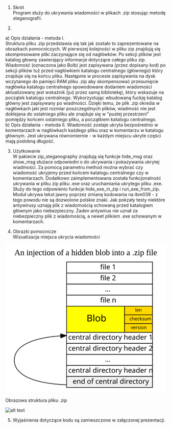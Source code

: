 1. Skrót  
Program służy do ukrywania wiadomości w plikach .zip stosując metodę steganografii.  

2.  
a) Opis działania - metoda I.  
Struktura pliku .zip przedstawia się tak jak zostało to zaprezentowane na obrazkach pomocniczych. W pierwszej kolejności w pliku zip znajdują się skompresowane pliki zaczynające się od nagłówków. Po sekcji plików jest katalog głowny zawierający informacje dotyczące całego pliku zip. 
Wiadomość (oznaczona jako Bolb) jest zapisywana (przez dopisany kod) po sekcji plików tuż przed nagłówkiem katalogu centralnego (głównego) który znajduje się na końcu pliku. Następnie w procesie zapisywania na dysk wczytanego do pamięci RAM pliku .zip aby skompensować przesunięcie nagłówka katalogu centralnego spowodowane dodaniem wiadomości aktualizowany jest wskaźnik (już przez samą bibliotekę), który wskazuje na początek katalogu centralnego. Wykorzystując wbudowaną fuckję katalog główny jest zapisywany po wiadmości.
Dzięki temu, że plik .zip określa w nagłówkach jaki jest rozmiar poszczególnych plików, wiadmość nie jest doklejana do ostatniego pliku ale znajduje się w "pustej przestrzeni" pomiędzy końcem ostatniego pliku, a początkiem katalogu centralnego.  
b) Opis działania - metoda II.
Wiadomość zostaje ukryta bezpośrednio w komentarzach w nagłówkach każdego pliku oraz w komentarzu w katalogu głównym. Jest ukrywana równomiernie - w każdym miejscu ukryte części mają podobną długość.

3. Użytkowanie  
W pakiecie zip_steganography znajdują się funkcje hide_msg oraz show_msg służace odpowiedni o do ukrywania i pokazywania ukrytej wiadmości. Za pomocą parametru method można wybrać czy wiadomość ukryjemy przed końcem katalogu centralnego czy w komentarzach.
Dodatkowo zaimplementowana została funkcjonalność ukrywania w pliku zip pliku .exe oraz uruchamiania ukrytego pliku .exe.
Służy do tego odpowienio funkcje hide_exe_in_zip i run_exe_from_zip. 
Moduł ukrywa tekst jawny poprzez zmianę kodowania na ibm039 - z tego powodu nie są dozwolone polskie znaki.
Jak pokzały testy niektóre antywirusy uznają plik z wiadomością schowaną przed katalogiem głównym jako niebezpieczny. Żaden antywirus nie uznał za niebezpieczny plik z wiadomością, a newet plikiem .exe schowanym w komentarzach. 

4. Obrazki pomocnicze  
Wizualizacja miejsca ukrycia wiadomości  

![alt text](https://github.com/gromnitsky/zipography/blob/master/doc/zip.svg)

Obrazowa struktura pliku .zip  

![alt text](https://upload.wikimedia.org/wikipedia/commons/thumb/6/63/ZIP-64_Internal_Layout.svg/1920px-ZIP-64_Internal_Layout.svg.png)

5. Wyjaśnienia dotyczące kodu są zamieszczone w załączonej prezentacji.

<!-- 5. Działanie w kodzie - metoda I  
ZAPIS - UKRYWANIE WIADOMOŚCI
Zmodyfikujemy funkcję close oraz konstruktor klasy ZipFile z biblioteki zipfile
```python
from zipfile import ZipFile
```
Przed modyfikacją funkcja wygląda następująco:
 Tworzymy nową klasę która dziedziczy po ZipFile:
 ```python
 class MyZipFileHide(ZipFile):
    def __init__(self, message_to_hide, *args, **kwargs):
        super().__init__(*args, **kwargs)
        self._message = message_to_hide
 ```
Funcka close przed zmianą wygląda następująco:
 ```python
  def close(self):
      """Close the file, and for mode 'w', 'x' and 'a' write the ending
      records."""
      if self.fp is None:
          return

      if self._writing:
          raise ValueError("Can't close the ZIP file while there is "
                           "an open writing handle on it. "
                           "Close the writing handle before closing the zip.")

      try:
          if self.mode in (
          'w', 'x', 'a') and self._didModify:  # write ending records
              with self._lock:
                  if self._seekable:
                      self.fp.seek(self.start_dir)
                  self._write_end_record()
      finally:
          fp = self.fp
          self.fp = None
          self._fpclose(fp)
  ```
Zmodyfikumemy następującą część:
```python
try:
    if self.mode in (
    'w', 'x', 'a') and self._didModify:  # write ending records
        with self._lock:
            if self._seekable:
                self.fp.seek(self.start_dir)
            self._write_end_record()
```
Zastąpimy ją następującym kodem:
```python
 try:
      with self._lock:
          self.fp.seek(self.start_dir)
          if self._message[0] == "/":
              raise RuntimeError('"/" is illegal at the beggining of message')
          self.fp.write(bytes("X", encoding='utf-8'))
          self.fp.write(self._message)
          shift = len(self._message)
          self.fp.seek(self.start_dir+shift)
          self.start_dir += shift + 1
          self.fp.seek(self.start_dir)
          self._write_end_record()
```
Przeanalizujmy ten fragment...
```python
self.fp.seek(self.start_dir)
```
Ta funkcja znajduje miejsce w którym znajduje się obecnie początek katalogu głównego i ustawia tam wskaźnik. Atrybut ten jest przypisywany podczas odczytu pliku.
Aby zaznaczyć miejsce w którym kończy (a właściwie zazczyna) się nasza wiadomość na jej początku zostaje zapisany znacznik "X". Jeżeli chcemy wpisać znak X w wiadomości musimy go poprzedzić znakiem "/" - od tego znaku nie może zaczynać się wiadomość. Aby sprawdzić czy wiadommość jest poprawna używamy kodu:
```python
if self._message[0] == "/":
    raise RuntimeError('"/" is illegal at the beggining of message')
```
Jeżeli wiadomość jest poprawna wpisujemy ją (w postaci bajtów) po ostatnim pliku, a przed katalogiem głównym:
```python
self.fp.write(bytes("X", encoding='utf-8'))
self.fp.write(self._message)
```
Aby wszystko się zgadzało należy uaktualnić początek katalogu głównego. Do jego poprzedniego początku dodajemy długość wiadomości + 1 (nasz X):
```python
shift = len(self._message)
self.fp.seek(self.start_dir+shift)
self.start_dir += shift + 1
```
Następnie uaktualniamy wskaźnik - od tego miejsca plik będzie dalej zapisywany:
```python
self.fp.seek(self.start_dir)
```
I na końcu wywołujemy funkcję która zapisuje katalog główny:
```python
self._write_end_record()
```
Funkcja do zakodowania wiadmości wykorzystująca stworzoną klasę wygląda następująco:
```python
def hide_txt(msg, filename):
    msg = bytes(msg, encoding='utf-8')
    with MyZipFileHide(msg, filename, 'a') as _:
        pass
```

ODCZYT - ODKRYWANIE WIADOMOŚCI
Aby odcczytać wiadomość z pliku .zip należy zmodyfikować konstruktor klasy ZipFile.
Ponownie zrobimy to poprzez dziedziczenie:
 ```python
 class MyZipFileUnHide(ZipFile):
    def __init__(self, *args, **kwargs):
        super().__init__(*args, **kwargs)
        self.msg = ""
        with self._lock:
            self.fp.seek(self.start_dir)
            message = b''
            end_byte = b'X'
            last = b''
            while True:
                pos = self.fp.tell()
                letter = self.fp.read(1)
                self.fp.seek(pos-1)
                if letter != end_byte:
                    message += letter
                    last = letter
                else:
                    if last == b"/":
                        message += letter
                        continue
                    else:
                        break
            self.msg = message.decode('utf-8')[:0:-1]
```
W nowym konstruktorze wywołujemy poprzedni tak aby wszystko się poprawnie zainicjalizowało.
Następnie przystępujemy do odczytania wiadomości:
Inicjalizujemy potrzebne zmienne oraz ustawiamy wskaźnik odczytu w miejcu gdzie rozpoczyna się katalog główny:
```python
self.fp.seek(self.start_dir)
message = b''
end_byte = b'X'
last = b''
```        
Następnie w pętli do puki nie znajdziemy znacznika "X" po którym (bo czytamy wiadomość od końca) nie następuje "/" dodajemy kolejne bajty do wiadmości.
```python
 while True:
      pos = self.fp.tell()
      letter = self.fp.read(1)
      self.fp.seek(pos-1)
      if letter != end_byte:
          message += letter
          last = letter
      else:
          if last == b"/":
              message += letter
              continue
          else:
              break
```                  
Kiedy już natrafimy na niego natrafimy konwertujemybajty na string, usówamy "X" i odwracamy wiadomość.
```python
self.msg = message.decode('utf-8')[:0:-1]      
```

Funkcja do odczytania wiadmości wykorzystująca stworzoną klasę wygląda następująco:
```python
def unhide_msg(filename):
    with MyZipFileUnHide(filename, 'r') as file:
        msg = file.msg
    return msg
``` -->
